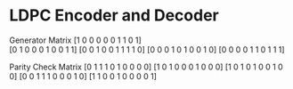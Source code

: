 # LDPC Encoder and Decoder

Generator Matrix
[1 0 0 0 0 0 1 1 0 1]<br>
[0 1 0 0 0 1 0 0 1 1]
[0 0 1 0 0 1 1 1 1 0]
[0 0 0 1 0 1 0 0 1 0]
[0 0 0 0 1 1 0 1 1 1]

Parity Check Matrix
[0 1 1 1 0 1 0 0 0 0]
[1 0 1 0 0 0 1 0 0 0]
[1 0 1 0 1 0 0 1 0 0]
[0 0 1 1 1 0 0 0 1 0]
[1 1 0 0 1 0 0 0 0 1]
